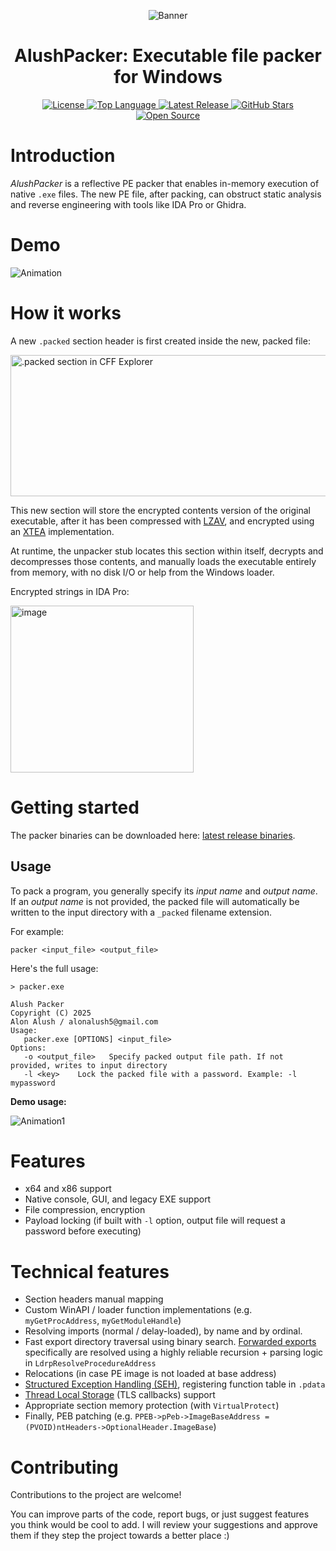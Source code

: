 <p align="center">
    <img src="https://github.com/user-attachments/assets/474bebdd-6669-4143-89d3-ef7bab3ca08d" alt ="Banner"/>
  </a>
<h1 align="center">AlushPacker: Executable file packer for Windows</h1>
<p align="center">
  <a href="https://github.com/Alon-Alush/AlushPacker/blob/main/LICENSE">
    <img src="https://img.shields.io/github/license/Alon-Alush/AlushPacker?style=for-the-badge&color=blue" alt="License">
  </a>
  <a href="https://github.com/Alon-Alush/AlushPacker">
    <img src="https://img.shields.io/github/languages/top/Alon-Alush/AlushPacker?style=for-the-badge&logo=c&color=red" alt="Top Language">
  </a>
  <a href="https://github.com/Alon-Alush/AlushPacker/releases">
    <img src="https://img.shields.io/github/v/tag/Alon-Alush/AlushPacker?label=Release&style=for-the-badge&color=purple" alt="Latest Release">
  </a>
  <a href="https://github.com/Alon-Alush/AlushPacker/stargazers">
    <img src="https://img.shields.io/github/stars/Alon-Alush/AlushPacker?style=for-the-badge&color=yellow" alt="GitHub Stars">
  </a>
  <a href="https://opensource.org">
    <img src="https://img.shields.io/badge/Open%20Source-%E2%9D%A4-brightgreen.svg?style=for-the-badge" alt="Open Source">
  </a>
</p>

# Introduction

*AlushPacker* is a reflective PE packer that enables in-memory execution of native `.exe` files. The new PE file, after packing, can obstruct static analysis and reverse engineering with tools like IDA Pro or Ghidra.

 # Demo

![Animation](https://github.com/user-attachments/assets/bc89a043-370b-49f7-98bf-c46fc17e4107)

# How it works

A new `.packed` section header is first created inside the new, packed file:

<img width="773" height="226" alt=".packed section in CFF Explorer" src="https://github.com/user-attachments/assets/bbe667e0-3eb1-42d7-9c28-619477035dfe" />

This new section will store the encrypted contents version of the original executable, after it has been compressed with [LZAV](https://github.com/avaneev/lzav), and encrypted using an [XTEA](https://en.wikipedia.org/wiki/XTEA) implementation.

At runtime, the unpacker stub locates this section within itself, decrypts and decompresses those contents, and manually loads the executable entirely from memory, with no disk I/O or help from the Windows loader.

Encrypted strings in IDA Pro:

<img width="293" height="267" alt="image" src="https://github.com/user-attachments/assets/3edc09ff-d389-4241-9e90-3bbc152cbfdb" /> 


# Getting started

The packer binaries can be downloaded here: [latest release binaries](https://github.com/Alon-Alush/AlushPacker/releases/tag/v1.0.0).

## Usage

To pack a program, you generally specify its *input name* and *output name*. If an *output name* is not provided, the packed file will automatically be written to the input directory with a `_packed` filename extension.

For example: 

```
packer <input_file> <output_file>
```

Here's the full usage:

```
> packer.exe

Alush Packer
Copyright (C) 2025
Alon Alush / alonalush5@gmail.com
Usage:
   packer.exe [OPTIONS] <input_file>
Options:
   -o <output_file>   Specify packed output file path. If not provided, writes to input directory
   -l <key>    Lock the packed file with a password. Example: -l mypassword
```

**Demo usage:**

![Animation1](https://github.com/user-attachments/assets/1a8d9070-cb03-448f-90b1-69191beea82e)

# Features

* x64 and x86 support
* Native console, GUI, and legacy EXE support
* File compression, encryption
* Payload locking (if built with `-l` option, output file will request a password before executing)
# Technical features
* Section headers manual mapping
* Custom WinAPI / loader function implementations (e.g. `myGetProcAddress`, `myGetModuleHandle`)
* Resolving imports (normal / delay-loaded), by name and by ordinal.
* Fast export directory traversal using binary search. [Forwarded exports](https://devblogs.microsoft.com/oldnewthing/20060719-24/?p=30473) specifically are resolved using a highly reliable recursion + parsing logic in `LdrpResolveProcedureAddress`
* Relocations (in case PE image is not loaded at base address)
* [Structured Exception Handling (SEH)](https://learn.microsoft.com/en-us/cpp/cpp/structured-exception-handling-c-cpp?view=msvc-170), registering function table in `.pdata`
* [Thread Local Storage](https://learn.microsoft.com/en-us/windows/win32/procthread/thread-local-storage) (TLS callbacks) support
* Appropriate section memory protection (with `VirtualProtect`)
* Finally, PEB patching (e.g. `PPEB->pPeb->ImageBaseAddress = (PVOID)ntHeaders->OptionalHeader.ImageBase`)

# Contributing

Contributions to the project are welcome!

You can improve parts of the code, report bugs, or just suggest features you think would be cool to add. I will review your suggestions and approve them if they step the project towards a better place :)

